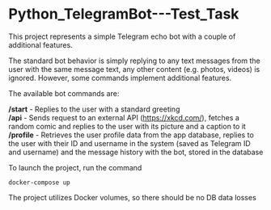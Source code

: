 # Python_TelegramBot---Test_Task
This project represents a simple Telegram echo bot with a couple of additional features.

The standard bot behavior is simply replying to any text messages from the user with the same
message text, any other content (e.g. photos, videos) is ignored. However, some commands implement
additional features.

The available bot commands are:

<b>/start</b> - Replies to the user with a standard greeting<br/>
<b>/api</b> - Sends request to an external API (https://xkcd.com/), fetches a random comic
        and replies to the user with its picture and a caption to it<br/>
<b>/profile</b> - Retrieves the user profile data from the app database, replies to the user
        with their ID and username in the system (saved as Telegram ID and username)
        and the message history with the bot, stored in the database

To launch the project, run the command

<code>docker-compose up</code>

The project utilizes Docker volumes, so there should be no DB data losses
